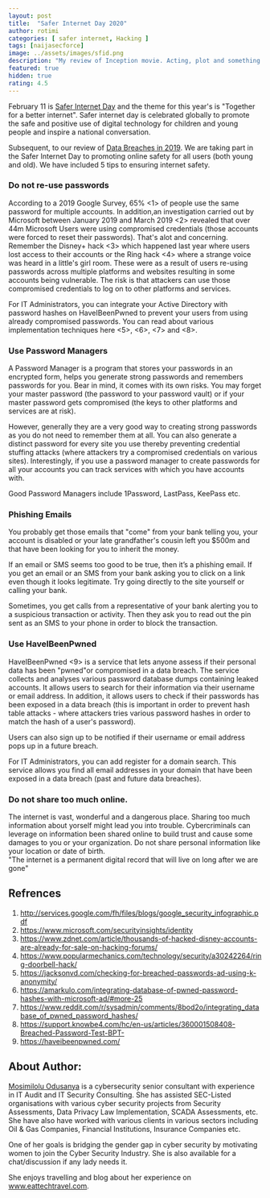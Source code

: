 ```yaml
---
layout: post
title:  "Safer Internet Day 2020"
author: rotimi
categories: [ safer internet, Hacking ]
tags: [naijasecforce]
image: ../assets/images/sfid.png
description: "My review of Inception movie. Acting, plot and something else in this short description."
featured: true
hidden: true
rating: 4.5
---
```



February 11 is [Safer Internet Day](https://www.saferinternet.org.uk/safer-internet-day/2019) and the theme for this year's is "Together for a better internet". Safer internet day is celebrated globally to promote the safe and positive use of digital technology for children and young people and inspire a national conversation.

Subsequent, to our review of [Data Breaches in 2019](https://blog.naijasecforce.com/data-breaches-in-2019/). We are taking part in the Safer Internet Day to promoting online safety for all users (both young and old). We have included 5 tips to ensuring internet safety. 

### Do not re-use passwords
According to a 2019 Google Survey, 65% <1> of people use the same password for multiple accounts. In addition,an investigation      carried out by Microsoft between January 2019 and March 2019 <2> revealed that over 44m Microsoft Users were using compromised credentials (those accounts were forced to reset their passwords). That's alot and concerning. Remember the  Disney+ hack <3> which happened last year where users lost access to their accounts or the Ring hack <4> where a strange voice was heard in a little's girl room. These were as a result of users re-using passwords across multiple platforms and websites resulting in some accounts being vulnerable. The risk is that attackers can use those compromised credentials to log on to other platforms and services.   

For IT Administrators, you can integrate your Active Directory with password hashes on HaveIBeenPwned to prevent your users from using already compromised passwords. You can read about various implementation techniques here <5>, <6>, <7> and <8>. 

### Use Password Managers
A Password Manager is a program that stores your passwords in an encrypted form, helps you generate strong passwords and remembers passwords for you. Bear in mind, it comes with its own risks. You may forget your master password (the password to your password vault) or if your master password gets compromised (the keys to other platforms and services are at risk).   

However, generally they are a very good way to creating strong passwords as you do not need to remember them at all. You can also generate a distinct password for every site you use thereby preventing credential stuffing attacks (where attackers try a compromised credentials on various sites). Interestingly, if you use a password manager to create passwords for all your accounts you can track services with which you have accounts with.   

Good Password Managers include 1Password, LastPass, KeePass etc. 

### Phishing Emails
You probably get those emails that "come" from your bank telling you, your account is disabled or your late grandfather's cousin left you $500m and that have been looking for you to inherit the money.   

If an email or SMS seems too good to be true, then it’s a phishing email. If you get an email or an SMS from your bank asking you to click on a link even though it looks legitimate. Try going directly to the site yourself or calling your bank. 

Sometimes, you get calls from a representative of your bank alerting you to a suspicious transaction or activity. Then they ask you to read out the pin sent as an SMS to your phone in order to block the transaction.    

### Use HaveIBeenPwned
HaveIBeenPwned <9> is a service that lets anyone assess if their personal data has been "pwned"or compromised in a data breach. The service collects and analyses various password database dumps containing leaked accounts. It allows users to search for their information via their username or email address. In addition, it allows users to check if their passwords has been exposed in a data breach (this is important in order to prevent hash table attacks - where attackers tries various password hashes in order to match the hash of a user's password).    

Users can also sign up to be notified if their username or email address pops up in a future breach.   

For IT Administrators, you can add register for a domain search. This service allows you find all email addresses in your domain that have been exposed in a data breach (past and future data breaches).    

### Do not share too much online.    
The internet is vast, wonderful and a dangerous place. Sharing too much information about yorself might lead you into trouble. Cybercriminals can leverage on information been shared online to build trust and cause some damages to you or your organization. Do not share personal information like your location or date of birth.    
"The internet is a permanent digital record that will live on long after we are gone"

## Refrences
1. http://services.google.com/fh/files/blogs/google_security_infographic.pdf   
2. https://www.microsoft.com/securityinsights/identity    
3. https://www.zdnet.com/article/thousands-of-hacked-disney-accounts-are-already-for-sale-on-hacking-forums/    
4. https://www.popularmechanics.com/technology/security/a30242264/ring-doorbell-hack/   
5. https://jacksonvd.com/checking-for-breached-passwords-ad-using-k-anonymity/    
6. https://amarkulo.com/integrating-database-of-pwned-password-hashes-with-microsoft-ad/#more-25   
7. https://www.reddit.com/r/sysadmin/comments/8bod2o/integrating_database_of_pwned_password_hashes/   
8. https://support.knowbe4.com/hc/en-us/articles/360001508408-Breached-Password-Test-BPT-   
9. https://haveibeenpwned.com/   

## About Author:
[Mosimilolu Odusanya](https://www.linkedin.com/in/mosimilolu-odusanya) is a cybersecurity senior consultant with experience in IT Audit and IT Security Consulting. She has assisted SEC-Listed organisations with various cyber security projects from Security Assessments, Data Privacy Law Implementation, SCADA Assessments, etc. She have also have worked with various clients in various sectors including Oil & Gas Companies, Financial Institutions, Insurance Companies etc.

One of her goals is bridging the gender gap in cyber security by motivating women to join the Cyber Security Industry. She is also available for a chat/discussion if any lady needs it. 

She enjoys travelling and blog about her experience on www.eattechtravel.com.

